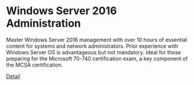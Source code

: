 # Windows Server 2016 Administration

Master Windows Server 2016 management with over 10 hours of essential content for systems and network administrators. Prior experience with Windows Server OS is advantageous but not mandatory. Ideal for those preparing for the Microsoft 70-740 certification exam, a key component of the MCSA certification. 

[Detail](https://eduitfree.com/course/windows-server-2016-administration)
